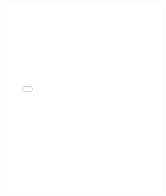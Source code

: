 <iframe id="igraph" scrolling="no" style="border:none;" seamless="seamless" src="gantt/hwv430d_Grobschmied_Aria.html" height="600" width="100%"></iframe>